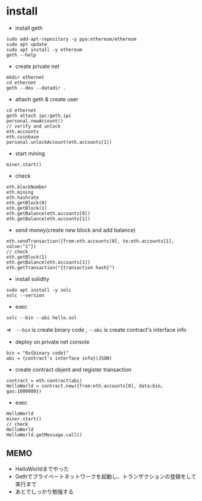 # install

* install geth

```
sudo add-apt-repository -y ppa:ethereum/ethereum
sudo apt update
sudo apt install -y ethereum
geth --help
```

* create private net

```
mkdir ethernet
cd ethernet
geth --dev --datadir .
```

* attach geth & create user

```
cd ethernet
geth attach ipc:geth.ipc
personal.newAccount()
// verify and unlock
eth.accounts
eth.coinbase
personal.unlockAccount(eth.accounts[1])
```

* start mining

```
miner.start()
```

* check

```
eth.blockNumber
eth.mining
eth.hashrate
eth.getBlock(0)
eth.getBlock(1)
eth.getBalance(eth.accounts[0])
eth.getBalance(eth.accounts[1])
```

* send money(create new block and add balance)

```
eth.sendTransaction({from:eth.accounts[0], to:eth.accounts[1], value:"1"})
// check
eth.getBlock(1)
eth.getBalance(eth.accounts[1])
eth.getTransaction("{transaction hash}")
```

* install solidity

```
sudo apt install -y solc
solc --version
```

* exec 

```
solc --bin --abi hello.sol
```
⇒　`--bin` is create binary code , `--abi` is create contract's interface info

* deploy
on private net console

```
bin = "0x{binary code}"
abi = {contract's interface info}(JSON)
```

* create contract objent and register transaction

```
contract = eth.contract(abi)
HelloWorld = contract.new({from:eth.accounts[0], data:bin, gas:1000000})
```

* exec

```
HelloWorld
miner.start()
// check
HelloWorld
HelloWorld.getMessage.call()
```


## MEMO
* HelloWorldまでやった
* Gethでプライベートネットワークを起動し、トランザクションの登録をして実行まで
* あとでしっかり勉強する

